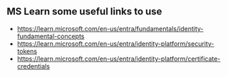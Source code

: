 ## MS Learn some useful links to use
* https://learn.microsoft.com/en-us/entra/fundamentals/identity-fundamental-concepts
* https://learn.microsoft.com/en-us/entra/identity-platform/security-tokens
* https://learn.microsoft.com/en-us/entra/identity-platform/certificate-credentials